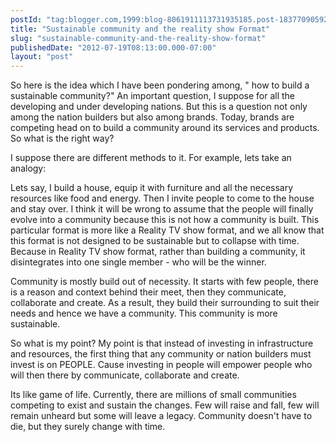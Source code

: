 ```yaml
---
postId: "tag:blogger.com,1999:blog-8061911113731935185.post-1837709059232034016"
title: "Sustainable community and the reality show Format"
slug: "sustainable-community-and-the-reality-show-format"
publishedDate: "2012-07-19T08:13:00.000-07:00"
layout: "post"
---
```


So here is the idea which I have been pondering among, " how to build a
sustainable community?" An important question, I suppose for all the
developing and under developing nations. But this is a question not only among
the nation builders but also among brands. Today, brands are competing head on
to build a community around its services and products. So what is the right
way?

  

I suppose there are different methods to it. For example, lets take an
analogy:

  

Lets say, I build a house, equip it with furniture and all the necessary
resources like food and energy. Then I invite people to come to the house and
stay over. I think it will be wrong to assume that the people will finally
evolve into a community because this is not how a community is built. This
particular format is more like a Reality TV show format, and we all know that
this format is not designed to be sustainable but to collapse with time.
Because in Reality TV show format, rather than building a community, it
disintegrates into one single member - who will be the winner.

  

Community is mostly build out of necessity. It starts with few people, there
is a reason and context behind their meet, then they communicate, collaborate
and create. As a result, they build their surrounding to suit their needs and
hence we have a community. This community is more sustainable.

  

So what is my point? My point is that instead of investing in infrastructure
and resources, the first thing that any community or nation builders must
invest is on PEOPLE. Cause investing in people will empower people who will
then there by communicate, collaborate and create.

  

Its like game of life. Currently, there are millions of small communities
competing to exist and sustain the changes. Few will raise and fall, few will
remain unheard but some will leave a legacy. Community doesn't have to die,
but they surely change with time.

  

  

